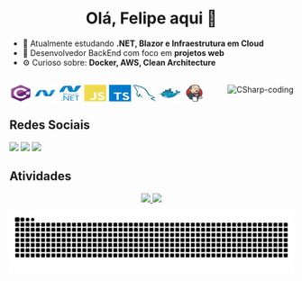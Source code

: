 <h1 align="center">Olá, Felipe aqui 👋</h1>


- 📘 Atualmente estudando **.NET, Blazor e Infraestrutura em Cloud**
- 💼 Desenvolvedor BackEnd com foco em **projetos web**
- ⚙️ Curioso sobre: **Docker, AWS, Clean Architecture**

<div style="display: inline_block"><br>
  <img align="center" alt="CSharp" height="30" width="40" src="https://raw.githubusercontent.com/devicons/devicon/master/icons/csharp/csharp-original.svg">
  <img align="center" alt="DotNet" height="30" width="40" src="https://raw.githubusercontent.com/devicons/devicon/master/icons/dot-net/dot-net-original.svg">
  <img align="center" alt="ASPNET" height="30" width="40" src="https://raw.githubusercontent.com/devicons/devicon/master/icons/dot-net/dot-net-plain-wordmark.svg">
  <img align="center" alt="JavaScript" height="30" width="40" src="https://raw.githubusercontent.com/devicons/devicon/master/icons/javascript/javascript-plain.svg">
  <img align="center" alt="TypeScript" height="30" width="40" src="https://raw.githubusercontent.com/devicons/devicon/master/icons/typescript/typescript-plain.svg">
  <img align="center" alt="SQL" height="30" width="40" src="https://raw.githubusercontent.com/devicons/devicon/master/icons/mysql/mysql-original.svg">
  <img align="center" alt="Docker" height="30" width="40" src="https://raw.githubusercontent.com/devicons/devicon/master/icons/docker/docker-original.svg">
  <img align="center" alt="Jenkins" height="30" width="40" src="https://raw.githubusercontent.com/devicons/devicon/master/icons/jenkins/jenkins-original.svg">
  
  <img align="right" alt="CSharp-coding" src="https://media0.giphy.com/media/v1.Y2lkPTc5MGI3NjExazJwbmFjcWhxenpodHNwbGkyajY4Y294am40MTZlYmhwaTNobnVwbiZlcD12MV9pbnRlcm5hbF9naWZfYnlfaWQmY3Q9Zw/qgQUggAC3Pfv687qPC/giphy.gif" height="80" style="margin-left: 20px; margin-bottom: 20px;" />
</div>

 <h2>Redes Sociais</h2>
<div> 
  <a href="https://www.instagram.com/felipemateusf_/" target="_blank"><img src="https://img.shields.io/badge/-Instagram-%23E4405F?style=for-the-badge&logo=instagram&logoColor=white" target="_blank"></a>
  <a href = "https://mailto:fm448999@gmail.com"><img src="https://img.shields.io/badge/-Gmail-%23333?style=for-the-badge&logo=gmail&logoColor=white" target="_blank"></a>
  <a href="https://www.linkedin.com/in/felipe-mateus-917799214" target="_blank"><img src="https://img.shields.io/badge/-LinkedIn-%230077B5?style=for-the-badge&logo=linkedin&logoColor=white" target="_blank"></a> 
</div>

<h2>Atividades</h2>
<p align="center">
  <a href="https://github.com/FelipeM1221">
    <img height="180em" src="https://github-readme-stats.vercel.app/api?username=FelipeM1221&show_icons=true&theme=visual-studio&include_all_commits=true&count_private=true"/>
    <img height="180em" src="https://github-readme-stats.vercel.app/api/top-langs/?username=FelipeM1221&layout=compact&langs_count=8&theme=visual-studio"/>
  </a>
</p>

<p align="center">
  <img src="https://github.com/FelipeM1221/FelipeM1221/blob/output/github-contribution-grid-snake.svg" alt="snake animation" />
</p>
